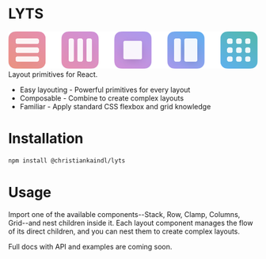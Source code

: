 # LYTS
![Abstract illustrations depicting the available layout components](./src/component-icons.png)
Layout primitives for React.

- Easy layouting - Powerful primitives for every layout
- Composable - Combine to create complex layouts
- Familiar - Apply standard CSS flexbox and grid knowledge

# Installation

```sh
npm install @christiankaindl/lyts
```

# Usage

Import one of the available components--Stack, Row, Clamp, Columns, Grid--and nest children inside it. Each layout component manages the flow of its direct children, and you can nest them to create complex layouts.

Full docs with API and examples are coming soon.
